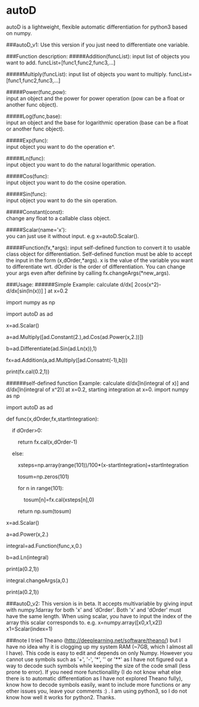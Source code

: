 # autoD
autoD is a lightweight, flexible automatic differentiation for python3 based on numpy. 

###autoD_v1:
Use this version if you just need to differentiate one variable.

###Function description:
#####Addition(funcList):
input list of objects you want to add. funcList=[func1,func2,func3,...]

#####Multiply(funcList): 
input list of objects you want to multiply. funcList=[func1,func2,func3,...]

#####Power(func,pow):    
input an object and the power for power operation (pow can be a float or another func object).

#####Log(func,base):     
input an object and the base for logarithmic operation (base can be a float or another func object).

#####Exp(func):          
input object you want to do the operation e^.

#####Ln(func):           
input object you want to do the natural logarithmic operation.

#####Cos(func):          
input object you want to do the cosine operation.

#####Sin(func):          
input object you want to do the sin operation.

#####Constant(const):    
change any float to a callable class object.

#####Scalar(name='x'):   
you can just use it without input.
e.g x=autoD.Scalar().

#####Function(fx,*args): 
input self-defined function to convert it to usable class object for differentiation.
Self-defined function must be able to accept the input in the form (x,dOrder,*args).
x is the value of the variable you want to differentiate wrt.
dOrder is the order of differentiation.
You can change your args even after definine by calling fx.changeArgs(*new_args).

###Usage:
######Simple Example: calculate d/dx[ 2cos(x^2)-d/dx[sin(ln(x))] ] at x=0.2

import numpy as np

import autoD as ad

x=ad.Scalar()

a=ad.Multiply([ad.Constant(2.),ad.Cos(ad.Power(x,2.))])

b=ad.Differentiate(ad.Sin(ad.Ln(x)),1)

fx=ad.Addition(a,ad.Multiply([ad.Consatnt(-1),b]))

print(fx.cal(0.2,1))

######self-defined function Example: calculate d/dx[ln(integral of x)] and  d/dx[ln(integral of x^2)] at x=0.2, starting integration at x=0.
import numpy as np

import autoD as ad

def func(x,dOrder,fx,startIntegration):

&nbsp;&nbsp;&nbsp;&nbsp;if dOrder>0:

&nbsp;&nbsp;&nbsp;&nbsp;&nbsp;&nbsp;&nbsp;&nbsp;return fx.cal(x,dOrder-1)

&nbsp;&nbsp;&nbsp;&nbsp;else:

&nbsp;&nbsp;&nbsp;&nbsp;&nbsp;&nbsp;&nbsp;&nbsp;xsteps=np.array(range(101))/100*(x-startIntegration)+startIntegration

&nbsp;&nbsp;&nbsp;&nbsp;&nbsp;&nbsp;&nbsp;&nbsp;tosum=np.zeros(101)

&nbsp;&nbsp;&nbsp;&nbsp;&nbsp;&nbsp;&nbsp;&nbsp;for n in range(101):

&nbsp;&nbsp;&nbsp;&nbsp;&nbsp;&nbsp;&nbsp;&nbsp;&nbsp;&nbsp;&nbsp;&nbsp;tosum[n]=fx.cal(xsteps[n],0)

&nbsp;&nbsp;&nbsp;&nbsp;&nbsp;&nbsp;&nbsp;&nbsp;return np.sum(tosum)

x=ad.Scalar()

a=ad.Power(x,2.)

integral=ad.Function(func,x,0.)

b=ad.Ln(integral)

print(a(0.2,1))

integral.changeArgs(a,0.)

print(a(0.2,1))

###autoD_v2:
This version is in beta. It accepts multivariable by giving input with numpy.1darray for both 'x' and 'dOrder'. Both 'x' and 'dOrder' must have the same length. When using scalar, you have to input the index of the array this scalar corresponds to.
e.g. x=numpy.array([x0,x1,x2]) x1=Scalar(index=1)

###note
I tried Theano (http://deeplearning.net/software/theano/) but I have no idea why it is clogging up my system RAM (~7GB, which I almost all I have). This code is easy to edit and depends on only Numpy. However you cannot use symbols such as '+', '-', '\*', '' or '**' as I have not figured out a way to decode such symbols while keeping the size of the code small (less prone to error). If you need more functionallity (I do not know what else there is to automatic differentiation as I have not explored Theano fully), know how to decode symbols easily, want to include more functions or any other issues you, leave your comments :) . I am using python3, so I do not know how well it works for python2. Thanks.
